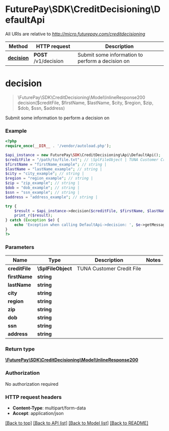 # FuturePay\SDK\CreditDecisioning\DefaultApi

All URIs are relative to *http://micro.futurepay.com/creditdecisioning*

Method | HTTP request | Description
------------- | ------------- | -------------
[**decision**](DefaultApi.md#decision) | **POST** /v1/decision | Submit some information to perform a decision on


# **decision**
> \FuturePay\SDK\CreditDecisioning\Model\InlineResponse200 decision($creditFile, $firstName, $lastName, $city, $region, $zip, $dob, $ssn, $address)

Submit some information to perform a decision on



### Example
```php
<?php
require_once(__DIR__ . '/vendor/autoload.php');

$api_instance = new FuturePay\SDK\CreditDecisioning\Api\DefaultApi();
$creditFile = "/path/to/file.txt"; // \SplFileObject | TUNA Customer Credit File
$firstName = "firstName_example"; // string | 
$lastName = "lastName_example"; // string | 
$city = "city_example"; // string | 
$region = "region_example"; // string | 
$zip = "zip_example"; // string | 
$dob = "dob_example"; // string | 
$ssn = "ssn_example"; // string | 
$address = "address_example"; // string | 

try {
    $result = $api_instance->decision($creditFile, $firstName, $lastName, $city, $region, $zip, $dob, $ssn, $address);
    print_r($result);
} catch (Exception $e) {
    echo 'Exception when calling DefaultApi->decision: ', $e->getMessage(), PHP_EOL;
}
?>
```

### Parameters

Name | Type | Description  | Notes
------------- | ------------- | ------------- | -------------
 **creditFile** | **\SplFileObject**| TUNA Customer Credit File |
 **firstName** | **string**|  |
 **lastName** | **string**|  |
 **city** | **string**|  |
 **region** | **string**|  |
 **zip** | **string**|  |
 **dob** | **string**|  |
 **ssn** | **string**|  |
 **address** | **string**|  |

### Return type

[**\FuturePay\SDK\CreditDecisioning\Model\InlineResponse200**](../Model/InlineResponse200.md)

### Authorization

No authorization required

### HTTP request headers

 - **Content-Type**: multipart/form-data
 - **Accept**: application/json

[[Back to top]](#) [[Back to API list]](../../README.md#documentation-for-api-endpoints) [[Back to Model list]](../../README.md#documentation-for-models) [[Back to README]](../../README.md)

